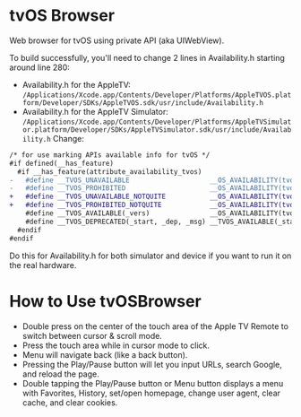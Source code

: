 tvOS Browser
=============

Web browser for tvOS using private API (aka UIWebView).

To build successfully, you'll need to change 2 lines in Availability.h starting around line 280:

- Availability.h for the AppleTV: `/Applications/Xcode.app/Contents/Developer/Platforms/AppleTVOS.platform/Developer/SDKs/AppleTVOS.sdk/usr/include/Availability.h`
- Availability.h for the AppleTV Simulator: `/Applications/Xcode.app/Contents/Developer/Platforms/AppleTVSimulator.platform/Developer/SDKs/AppleTVSimulator.sdk/usr/include/Availability.h`
Change:

```diff
/* for use marking APIs available info for tvOS */
#if defined(__has_feature)
  #if __has_feature(attribute_availability_tvos)
-   #define __TVOS_UNAVAILABLE                    __OS_AVAILABILITY(tvos,unavailable)
-   #define __TVOS_PROHIBITED                     __OS_AVAILABILITY(tvos,unavailable)
+   #define __TVOS_UNAVAILABLE_NOTQUITE           __OS_AVAILABILITY(tvos,unavailable) /* changed for https://github.com/jvanakker/tvOSBrowser */
+   #define __TVOS_PROHIBITED_NOTQUITE            __OS_AVAILABILITY(tvos,unavailable) /* changed for https://github.com/jvanakker/tvOSBrowser */
    #define __TVOS_AVAILABLE(_vers)               __OS_AVAILABILITY(tvos,introduced=_vers)
    #define __TVOS_DEPRECATED(_start, _dep, _msg) __TVOS_AVAILABLE(_start) __OS_AVAILABILITY_MSG(tvos,deprecated=_dep,_msg)
  #endif
#endif
```

Do this for Availability.h for both simulator and device if you want to run it on the real hardware.

How to Use tvOSBrowser
=============

- Double press on the center of the touch area of the Apple TV Remote to switch between cursor & scroll mode.
- Press the touch area while in cursor mode to click.
- Menu will navigate back (like a back button).
- Pressing the Play/Pause button will let you input URLs, search Google, and reload the page.
- Double tapping the Play/Pause button or Menu button displays a menu with Favorites, History, set/open homepage, change user agent, clear cache, and clear cookies.
